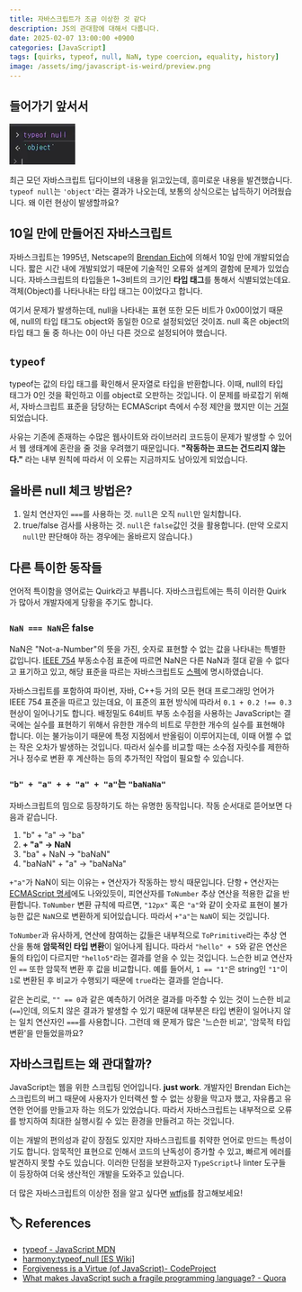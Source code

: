 ```yaml
---
title: 자바스크립트가 조금 이상한 것 같다
description: JS의 관대함에 대해서 다룹니다.
date: 2025-02-07 13:00:00 +0900
categories: [JavaScript]
tags: [quirks, typeof, null, NaN, type coercion, equality, history]
image: /assets/img/javascript-is-weird/preview.png
---
```


## 들어가기 앞서서

![](/assets//img/javascript-is-weird/0.webp)

최근 모던 자바스크립트 딥다이브의 내용을 읽고있는데, 흥미로운 내용을 발견했습니다. `typeof null`는 `'object'`라는 결과가 나오는데, 보통의 상식으로는 납득하기 어려웠습니다. 왜 이런 현상이 발생할까요?

## 10일 만에 만들어진 자바스크립트

자바스크립트는 1995년, Netscape의 [Brendan Eich](https://en.wikipedia.org/wiki/Brendan_Eich)에 의해서 10일 만에 개발되었습니다. 짧은 시간 내에 개발되었기 때문에 기술적인 오류와 설계의 결함에 문제가 있었습니다. 자바스크립트의 타입들은 1~3비트의 크기인 **타입 태그**를 통해서 식별되었는데요. 객체(Object)를 나타나내는 타입 태그는 0이었다고 합니다.

여기서 문제가 발생하는데, null을 나타내는 표현 또한 모든 비트가 0x00이었기 때문에, null의 타입 태그도 object와 동일한 0으로 설정되었던 것이죠. null 혹은 object의 타입 태그 둘 중 하나는 0이 아닌 다른 것으로 설정되어야 했습니다.

## `typeof`

typeof는 값의 타입 태그를 확인해서 문자열로 타입을 반환합니다. 이때, null의 타입 태그가 0인 것을 확인하고 이를 object로 오판하는 것입니다. 이 문제를 바로잡기 위해서, 자바스크립트 표준을 담당하는 ECMAScript 측에서 수정 제안을 했지만 이는 [거절](https://web.archive.org/web/20160331031419/http://wiki.ecmascript.org:80/doku.php?id=harmony:typeof_null)되었습니다.

사유는 기존에 존재하는 수많은 웹사이트와 라이브러리 코드등이 문제가 발생할 수 있어서 웹 생태계에 혼란을 줄 것을 우려했기 때문입니다. **"작동하는 코드는 건드리지 않는다."** 라는 내부 원칙에 따라서 이 오류는 지금까지도 남아있게 되었습니다.

## 올바른 null 체크 방법은?

1. 일치 연산자인 `===`를 사용하는 것. `null`은 오직 `null`만 일치합니다.
2. true/false 검사를 사용하는 것. `null`은 `false`값인 것을 활용합니다. (만약 오로지 `null`만 판단해야 하는 경우에는 올바르지 않습니다.)

## 다른 특이한 동작들

언어적 특이함을 영어로는 Quirk라고 부릅니다. 자바스크립트에는 특히 이러한 Quirk가 많아서 개발자에게 당황을 주기도 합니다.

### `NaN === NaN`은 false

NaN은 "Not-a-Number"의 뜻을 가진, 숫자로 표현할 수 없는 값을 나타내는 특별한 값입니다. [IEEE 754](https://ko.wikipedia.org/wiki/IEEE_754) 부동소수점 표준에 따르면 NaN은 다른 NaN과 절대 같을 수 없다고 표기하고 있고, 해당 표준을 따르는 자바스크립트도 [스펙](https://es5.github.io/#x11.9.6)에 명시하였습니다.

자바스크립트를 포함하여 파이썬, 자바, C++등 거의 모든 현대 프로그래밍 언어가 IEEE 754 표준을 따르고 있는데요, 이 표준의 표현 방식에 따라서 `0.1 + 0.2 !== 0.3` 현상이 일어나기도 합니다. 배정밀도 64비트 부동 소수점을 사용하는 JavaScript는 결국에는 실수를 표현하기 위해서 유한한 개수의 비트로 무한한 개수의 실수를 표현해야 합니다. 이는 불가능이기 때문에 특정 지점에서 반올림이 이루어지는데, 이때 어쩔 수 없는 작은 오차가 발생하는 것입니다. 따라서 실수를 비교할 때는 소수점 자릿수를 제한하거나 정수로 변환 후 계산하는 등의 추가적인 작업이 필요할 수 있습니다.

### `"b" + "a" + + "a" + "a"`는 `"baNaNa"`

자바스크립트의 밈으로 등장하기도 하는 유명한 동작입니다. 작동 순서대로 뜯어보면 다음과 같습니다.

1. "b" + "a" -> "ba"
2. **+ "a" -> NaN**
3. "ba" + NaN -> "baNaN"
4. "baNaN" + "a" -> "baNaNa"

`+"a"`가 NaN이 되는 이유는 `+` 연산자가 작동하는 방식 때문입니다. 단항 `+` 연산자는 [ECMAScript 명세](https://262.ecma-international.org/14.0/#sec-unary-plus-operator)에도 나와있듯이, 피연산자를 `ToNumber` 추상 연산을 적용한 값을 반환합니다. `ToNumber` 변환 규칙에 따르면, `"12px"` 혹은 `"a"`와 같이 숫자로 표현이 불가능한 값은 `NaN`으로 변환하게 되어있습니다. 따라서 `+"a"`는 `NaN`이 되는 것입니다.

`ToNumber`과 유사하게, 연산에 참여하는 값들은 내부적으로 `ToPrimitive`라는 추상 연산을 통해 **암묵적인 타입 변환**이 일어나게 됩니다. 따라서 `"hello" + 5`와 같은 연산은 둘의 타입이 다르지만 `"hello5"`라는 결과를 얻을 수 있는 것입니다. 느슨한 비교 연산자인 `==` 또한 암묵적 변환 후 값을 비교합니다. 예를 들어서, `1 == "1"`은 string인 `"1"`이 `1`로 변환된 후 비교가 수행되기 때문에 `true`라는 결과를 얻습니다.

같은 논리로, `"" == 0`과 같은 예측하기 어려운 결과를 마주할 수 있는 것이 느슨한 비교(`==`)인데, 의도치 않은 결과가 발생할 수 있기 때문에 대부분은 타입 변환이 일어나지 않는 일치 연산자인 `===`를 사용합니다. 그런데 왜 문제가 많은 '느슨한 비교', '암묵적 타입 변환'을 만들었을까요?

## 자바스크립트는 왜 관대할까?

JavaScript는 웹을 위한 스크립팅 언어입니다. **just work**. 개발자인 Brendan Eich는 스크립트의 버그 때문에 사용자가 인터랙션 할 수 없는 상황을 막고자 했고, 자유롭고 유연한 언어를 만들고자 하는 의도가 있었습니다. 따라서 자바스크립트는 내부적으로 오류를 방지하여 최대한 실행시킬 수 있는 환경을 만들려고 하는 것입니다.

이는 개발의 편의성과 같이 장점도 있지만 자바스크립트를 취약한 언어로 만드는 특성이기도 합니다. 암묵적인 표현으로 인해서 코드의 난독성이 증가할 수 있고, 빠르게 에러를 발견하지 못할 수도 있습니다. 이러한 단점을 보완하고자 `TypeScript`나 linter 도구들이 등장하여 더욱 생산적인 개발을 도와주고 있습니다.

더 많은 자바스크립트의 이상한 점을 알고 싶다면 [wtfjs](https://github.com/denysdovhan/wtfjs)를 참고해보세요!

## 🏷️ References

- [typeof - JavaScript MDN](https://developer.mozilla.org/ko/docs/Web/JavaScript/Reference/Operators/typeof)
- [harmony:typeof_null [ES Wiki]](https://web.archive.org/web/20160331031419/http://wiki.ecmascript.org:80/doku.php?id=harmony:typeof_null)
- [Forgiveness is a Virtue (of JavaScript)- CodeProject](https://www.codeproject.com/Articles/516925/Forgiveness-is-a-Virtue-of-JavaScript)
- [What makes JavaScript such a fragile programming language? - Quora](https://www.quora.com/What-makes-JavaScript-such-a-fragile-programming-language)
